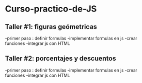 # Curso-practico-de-JS

## Taller #1: figuras geómetricas


-primer paso : definir formulas
-implementar formulas en js
-crear funciones
-integrar js con HTML


## Taller #2: porcentajes y descuentos


-primer paso : definir formulas
-implementar formulas en js
-crear funciones
-integrar js con HTML

